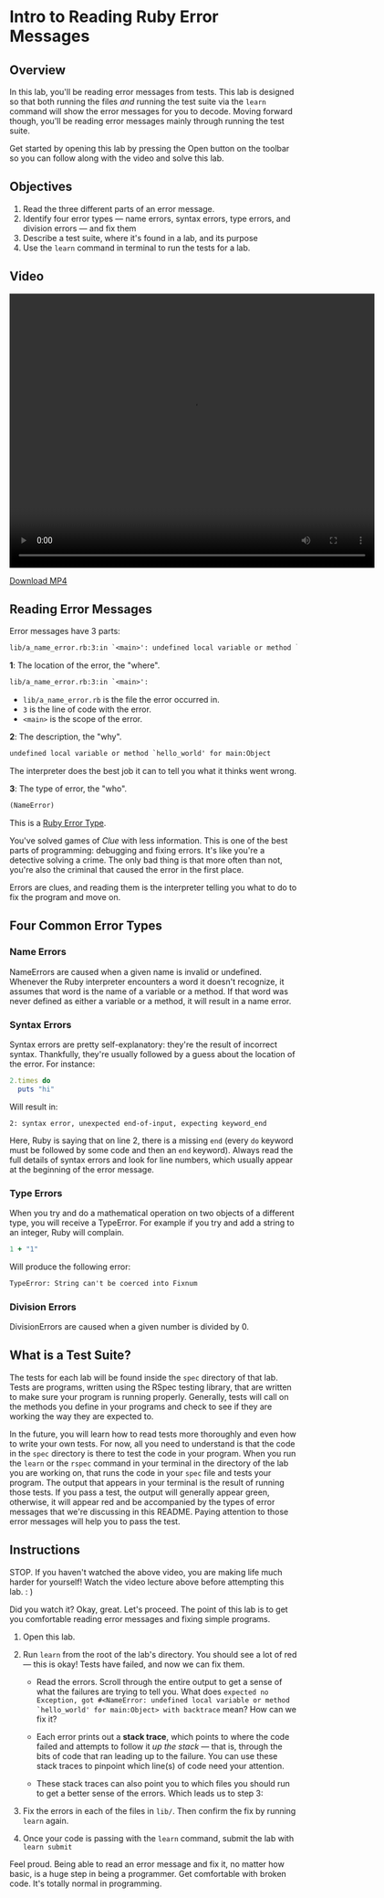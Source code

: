 # Intro to Reading Ruby Error Messages

## Overview

In this lab, you'll be reading error messages from tests. This lab is designed
so that both running the files _and_ running the test suite via the `learn`
command will show the error messages for you to decode. Moving forward though,
you'll be reading error messages mainly through running the test suite.

Get started by opening this lab by pressing the Open button on the toolbar so
you can follow along with the video and solve this lab.

## Objectives

1. Read the three different parts of an error message.
2. Identify four error types — name errors, syntax errors, type errors, and
   division errors — and fix them
3. Describe a test suite, where it's found in a lab, and its purpose
4. Use the `learn` command in terminal to run the tests for a lab.

## Video

<video width="640" height="480" controls>
  <source src="[movie.mp4](http://flatiron-videos.s3.amazonaws.com/ironboard/ruby/ruby-lecture-reading-error-messages/ruby-lecture-reading-error-messages.mp4)" type="video/mp4">
  Your browser does not support the video tag.
</video>

[Download MP4](http://flatiron-videos.s3.amazonaws.com/ironboard/ruby/ruby-lecture-reading-error-messages/ruby-lecture-reading-error-messages.mp4)

## Reading Error Messages

Error messages have 3 parts:

```txt
lib/a_name_error.rb:3:in `<main>': undefined local variable or method `hello_world' for main:Object (NameError)
```

**1**: The location of the error, the "where".

```txt
lib/a_name_error.rb:3:in `<main>':
```

- `lib/a_name_error.rb` is the file the error occurred in.
- `3` is the line of code with the error.
- `<main>` is the scope of the error.

**2**: The description, the "why".

```txt
undefined local variable or method `hello_world' for main:Object
```

The interpreter does the best job it can to tell you what it thinks went wrong.

**3**: The type of error, the "who".

```txt
(NameError)
```

This is a [Ruby Error Type](http://www.ruby-doc.org/core-2.2.0/Exception.html).

You've solved games of _Clue_ with less information. This is one of the best
parts of programming: debugging and fixing errors. It's like you're a detective
solving a crime. The only bad thing is that more often than not, you're also the
criminal that caused the error in the first place.

Errors are clues, and reading them is the interpreter telling you what to do to
fix the program and move on.

## Four Common Error Types

### Name Errors

NameErrors are caused when a given name is invalid or undefined. Whenever the
Ruby interpreter encounters a word it doesn't recognize, it assumes that word is
the name of a variable or a method. If that word was never defined as either a
variable or a method, it will result in a name error.

### Syntax Errors

Syntax errors are pretty self-explanatory: they're the result of incorrect
syntax. Thankfully, they're usually followed by a guess about the location of
the error. For instance:

```ruby
2.times do
  puts "hi"
```

Will result in:

```text
2: syntax error, unexpected end-of-input, expecting keyword_end
```

Here, Ruby is saying that on line 2, there is a missing `end` (every `do`
keyword must be followed by some code and then an `end` keyword). Always read
the full details of syntax errors and look for line numbers, which usually
appear at the beginning of the error message.

### Type Errors

When you try and do a mathematical operation on two objects of a different type,
you will receive a TypeError. For example if you try and add a string to an
integer, Ruby will complain.

```ruby
1 + "1"
```

Will produce the following error:

```txt
TypeError: String can't be coerced into Fixnum
```

### Division Errors

DivisionErrors are caused when a given number is divided by 0.

## What is a Test Suite?

The tests for each lab will be found inside the `spec` directory of that lab.
Tests are programs, written using the RSpec testing library, that are written to
make sure your program is running properly. Generally, tests will call on the
methods you define in your programs and check to see if they are working the way
they are expected to.

In the future, you will learn how to read tests more thoroughly and even how to
write your own tests. For now, all you need to understand is that the code in
the `spec` directory is there to test the code in your program. When you run the
`learn` or the `rspec` command in your terminal in the directory of the lab you
are working on, that runs the code in your `spec` file and tests your program.
The output that appears in your terminal is the result of running those tests.
If you pass a test, the output will generally appear green, otherwise, it will
appear red and be accompanied by the types of error messages that we're
discussing in this README. Paying attention to those error messages will help
you to pass the test.

## Instructions

STOP. If you haven't watched the above video, you are making life much harder
for yourself! Watch the video lecture above before attempting this lab. : )

Did you watch it? Okay, great. Let's proceed. The point of this lab is to get
you comfortable reading error messages and fixing simple programs.

1. Open this lab.

2. Run `learn` from the root of the lab's directory. You should see a lot of red
   — this is okay! Tests have failed, and now we can fix them.

   - Read the errors. Scroll through the entire output to get a sense of what the
     failures are trying to tell you. What does
     `` expected no Exception, got #<NameError: undefined local variable or method `hello_world' for main:Object> with backtrace ``
     mean? How can we fix it?

   - Each error prints out a **stack trace**, which points to where the code failed
     and attempts to follow it _up the stack_ — that is, through the bits of code
     that ran leading up to the failure. You can use these stack traces to pinpoint
     which line(s) of code need your attention.

   - These stack traces can also point you to which files you should run to get
     a better sense of the errors. Which leads us to step 3:

3. Fix the errors in each of the files in `lib/`. Then confirm the fix by
   running `learn` again.

4. Once your code is passing with the `learn` command, submit the lab with
   `learn submit`

Feel proud. Being able to read an error message and fix it, no matter how basic, is a huge step in being a programmer. Get comfortable with broken code. It's totally normal in programming.

